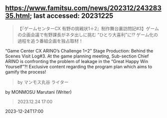 ## https://www.famitsu.com/news/202312/24328335.html; last accessed: 20231225

> 【『ゲームセンターCX 有野の挑戦状1＋2』制作舞台裏訪問記#3】ゲームの企画会議で有野課長がネタ出しに挑む “ひとり大喜利”に⁉ ゲーム化の過程を追う番組企画を独占取材！

“Game Center CX ARINO’s Challenge 1+2” Stage Production: Behind the Scenes Visit Log#3. At the game planning meeting, Sub-section Chief ARINO is confronting the problem of leakage in the “Great Happy Win Yourself”?! Exclusive content regarding the program plan which aims to gamify the process!

> by マンモス丸谷 ライター

by MONMOSU Marutani (Writer)

> 2023.12.24 17:00

2023-12-24T17:00

